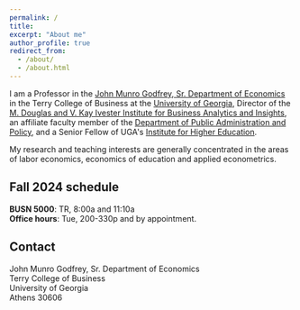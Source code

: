 ```yaml
---
permalink: /
title:
excerpt: "About me" 
author_profile: true
redirect_from: 
  - /about/
  - /about.html
---
```


I am a Professor in the 
[John Munro Godfrey, Sr. Department of Economics](https://www.terry.uga.edu/departments/economics/) 
in the Terry College of Business at the 
[University of Georgia](https://www.uga.edu/), 
Director of the 
[M. Douglas and V. Kay Ivester Institute for Business Analytics and Insights](https://www.terry.uga.edu/faculty-and-research/research-centers/ivester-institute-for-business-analytics-and-insights/), 
an affiliate faculty member of the [Department of Public Administration and Policy](https://spia.uga.edu/departments-centers/padp/), and a Senior Fellow of UGA's [Institute for Higher Education](https://ihe.uga.edu/).

My research and teaching interests are generally concentrated in the areas of labor economics, economics of education and applied econometrics.

## Fall 2024 schedule

**BUSN 5000**: TR, 8:00a and 11:10a\
**Office hours**: Tue, 200-330p and by appointment.

## Contact

John Munro Godfrey, Sr. Department of Economics\
Terry College of Business\
University of Georgia\
Athens 30606
